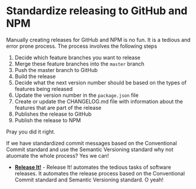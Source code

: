 # Standardize releasing to GitHub and NPM

Manually creating releases for GitHub and NPM is no fun. It is a tedious and error prone process. The process involves the following steps

1. Decide which feature branches you want to release
2. Merge these feature branches into the `master` branch
3. Push the master branch to GitHub
4. Build the release
5. Decide what the next version number should be based on the types of features being released
6. Update the version number in the `package.json` file
7. Create or update the CHANGELOG.md file with information about the features that are part of the release
8. Publishes the release to GitHub
9. Publish the release to NPM

Pray you did it right.

If we have standardized commit messages based on the Conventional Commit standard and use the Semantic Versioning standard why not atuomate the whole process? Yes we can!

- **[Release It!](https://github.com/webpro/release-it)** - Release It! automates the tedious tasks of software releases. It automates the release process based on the Conventional Commit standard and Semantic Versioning standard. O yeah!

